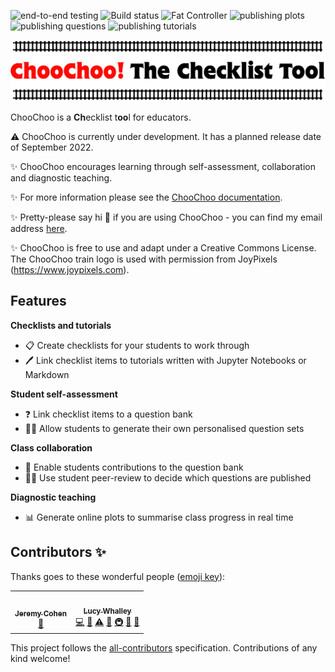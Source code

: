 ![end-to-end testing](https://github.com/choochoo-bot/choochoo-testing/actions/workflows/e2e_tests.yml/badge.svg) ![Build status](https://github.com/lucydot/ChooChoo/workflows/build-status.yml/badge.svg) ![Fat Controller](https://github.com/lucydot/choochoo-template/actions/workflows/choochoo-fat-controller.yml/badge.svg) ![publishing plots](https://github.com/lucydot/choochoo-template/actions/workflows/choochoo-plots.yml/badge.svg) ![publishing questions](https://github.com/lucydot/choochoo-template/actions/workflows/choochoo-questions.yml/badge.svg) ![publishing tutorials](https://github.com/lucydot/choochoo-template/actions/workflows/choochoo-tutorials.yml/badge.svg) 

<img src="https://github.com/lucydot/ChooChoo/raw/main/docs/images/icon2.png" width="800">

ChooChoo is a **Ch**ecklist t**oo**l for educators. 

⚠️ ChooChoo is currently under development. It has a planned release date of September 2022. 

✨ ChooChoo encourages learning through self-assessment, collaboration and diagnostic teaching.

✨ For more information please see the [ChooChoo documentation](https://lucydot.github.io/ChooChoo).

✨ Pretty-please say hi :wave: if you are using ChooChoo - you can find my email address [here](https://lucydot.github.io/about/).

✨ ChooChoo is free to use and adapt under a Creative Commons License. The ChooChoo train logo is used with permission from JoyPixels (https://www.joypixels.com).

## Features

**Checklists and tutorials**

 - 📋 Create checklists for your students to work through
 - 🖊️ Link checklist items to tutorials written with Jupyter Notebooks or Markdown

**Student self-assessment**

- ❓ Link checklist items to a question bank
- 👩‍🎤 Allow students to generate their own personalised question sets

**Class collaboration**

 - 📢 Enable students contributions to the question bank
 - 👩‍🎤 Use student peer-review to decide which questions are published

**Diagnostic teaching**

- 📊 Generate online plots to summarise class progress in real time

## Contributors ✨

Thanks goes to these wonderful people ([emoji key](https://allcontributors.org/docs/en/emoji-key)):

<!-- ALL-CONTRIBUTORS-LIST:START - Do not remove or modify this section -->
<!-- prettier-ignore-start -->
<!-- markdownlint-disable -->
<table>
  <tr>
    <td align="center"><a href="https://github.com/jcohen02"><img src="https://avatars.githubusercontent.com/u/8027703?v=4?s=100" width="100px;" alt=""/><br /><sub><b>Jeremy Cohen</b></sub></a><br /><a href="#ideas-jcohen02" title="Ideas, Planning, & Feedback">🤔</a></td>
    <td align="center"><a href="http://lucydot.github.io"><img src="https://avatars.githubusercontent.com/u/2452935?v=4?s=100" width="100px;" alt=""/><br /><sub><b>Lucy Whalley</b></sub></a><br /><a href="https://github.com/lucydot/ChooChoo/commits?author=lucydot" title="Code">💻</a> <a href="https://github.com/lucydot/ChooChoo/commits?author=lucydot" title="Documentation">📖</a> <a href="https://github.com/lucydot/ChooChoo/commits?author=lucydot" title="Tests">⚠️</a> <a href="#ideas-lucydot" title="Ideas, Planning, & Feedback">🤔</a> <a href="#infra-lucydot" title="Infrastructure (Hosting, Build-Tools, etc)">🚇</a> <a href="#maintenance-lucydot" title="Maintenance">🚧</a> <a href="#projectManagement-lucydot" title="Project Management">📆</a></td>
  </tr>
</table>

<!-- markdownlint-restore -->
<!-- prettier-ignore-end -->

<!-- ALL-CONTRIBUTORS-LIST:END -->

This project follows the [all-contributors](https://github.com/all-contributors/all-contributors) specification. Contributions of any kind welcome!

